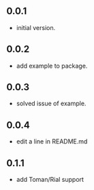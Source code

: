 ## 0.0.1

* initial version.

## 0.0.2

* add example to package.

## 0.0.3

* solved issue of example.

## 0.0.4

* edit a line in README.md

## 0.1.1

* add Toman/Rial support